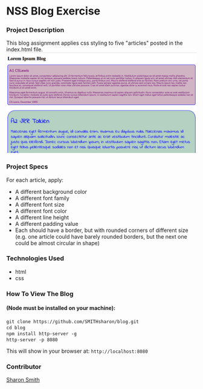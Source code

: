 # NSS Blog Exercise

### Project Description 
This blog assignment applies css styling to five "articles" posted in the index.html file. 
![Blog Screengrab](https://raw.githubusercontent.com/SMITHsharon/blog/master/blog%20screen%20shot.png)


### Project Specs
For each article, apply: 

- A different background color
- A different font family
- A different font size
- A different font color
- A different line height
- A different padding value
- Each should have a border, but with rounded corners of different size (e.g. one article could have barely rounded borders, but the next one could be almost circular in shape)


### Technologies Used
- html
- css


### How To View The Blog 
#### (Node must be installed on your machine):
```
git clone https://github.com/SMITHsharon/blog.git
cd blog
npm install http-server -g
http-server -p 8080
```

This will show in your browser at: `http://localhost:8080`

### Contributor
[Sharon Smith](https://github.com/SMITHsharon)
